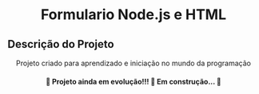 <h1 align="center">Formulario Node.js e HTML</h1>

## Descrição do Projeto
<p align="center">Projeto criado para aprendizado e iniciação no mundo da programação</p>

<h4 align="center"> 
	🚧  Projeto ainda em evolução!!! 🚀 Em construção...  🚧
</h4>
